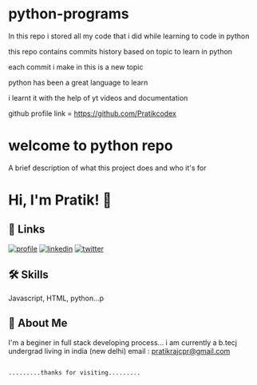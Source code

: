 # python-programs
In this repo  i stored all my code that i did while learning to code in python 

this repo contains commits history based on topic to learn in python

each commit i make in this is a new topic

python has been a great language to learn

i learnt it with the help of yt videos and documentation 



github profile link = https://github.com/Pratikcodex



# welcome to python repo

A brief description of what this project does and who it's for


# Hi, I'm Pratik! 👋


## 🔗 Links
[![profile](https://img.shields.io/badge/my_portfolio-000?style=for-the-badge&logo=ko-fi&logoColor=white)](https://github.com/Pratikcodex/python-programs/)
[![linkedin](https://img.shields.io/badge/linkedin-0A66C2?style=for-the-badge&logo=linkedin&logoColor=white)](https://www.linkedin.com/in/pratik-raj-a4298b219//)
[![twitter](https://img.shields.io/badge/twitter-1DA1F2?style=for-the-badge&logo=twitter&logoColor=white)](https://twitter.com/codepratikxo/)


## 🛠 Skills
Javascript, HTML, python...p


## 🚀 About Me
I'm a beginer in full stack developing process...
i am currently a b.tecj undergrad 
living in india (new delhi)
email : pratikrajcpr@gmail.com






                                                                .........thanks for visiting.........



    
    


